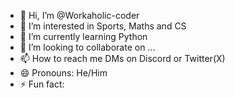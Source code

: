 - 👋 Hi, I’m @Workaholic-coder
- 👀 I’m interested in Sports, Maths and CS
- 🌱 I’m currently learning Python 
- 💞️ I’m looking to collaborate on ...
- 📫 How to reach me DMs on Discord or Twitter(X)
- 😄 Pronouns: He/Him
- ⚡ Fun fact: 

<!---
Workaholic-coder/Workaholic-coder is a ✨ special ✨ repository because its `README.md` (this file) appears on your GitHub profile.
You can click the Preview link to take a look at your changes.
--->
